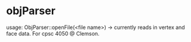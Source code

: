 # objParser
usage: ObjParser::openFile(&lt;file name>) -> currently reads in vertex and face data.  For cpsc 4050 @ Clemson.
